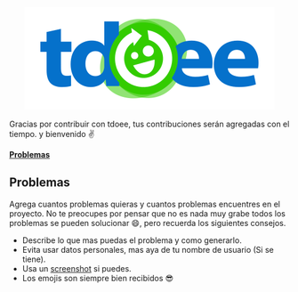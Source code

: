 <div align="center">
  <a hreg="//github.com/tdoee/Tdoee-Two">
    <img src="../assets/images/tdoee-prot-2.png">
  </a>
</div>

Gracias por contribuir con tdoee, tus contribuciones serán agregadas con el tiempo. y bienvenido :v:

[**Problemas**]()

## Problemas

Agrega cuantos problemas quieras y cuantos problemas encuentres en el proyecto. No te preocupes por pensar que no es nada muy grabe todos los problemas se pueden solucionar :smile:, pero recuerda los siguientes consejos.

 - Describe lo que mas puedas el problema y como generarlo.
 - Evita usar datos personales, mas aya de tu nombre de usuario (Si se tiene).
 - Usa un [screenshot](http://www.take-a-screenshot.org/) si puedes.
 - Los emojis son siempre bien recibidos :sunglasses:

